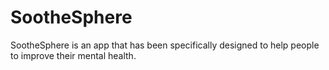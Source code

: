 # SootheSphere
SootheSphere is an app that has been specifically designed to help people to improve their mental health. 
